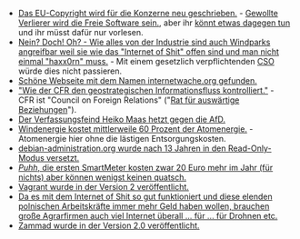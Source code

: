 * [Das EU-Copyright wird für die Konzerne neu geschrieben.](https://www.pro-linux.de/news/1/25136/eu-copyright-reform-droht-dem-internet-und-open-source-zu-schaden.html) - [Gewollte Verlierer wird die Freie Software sein.](https://savecodeshare.eu/WhitePaper-ImpactofArticle13onSoftwareEcosystem-SaveCodeShare.pdf), aber ihr [könnt etwas dagegen tun](https://changecopyright.org/de/call-now) und ihr müsst dafür nur vorlesen.
* [Nein? Doch! Oh? - Wie alles von der Industrie sind auch Windparks angreifbar weil sie wie das "Internet of Shit" offen sind und man nicht einmal "haxx0rn" muss.](https://www.golem.de/news/energieversorgung-e-mail-konten-sind-besser-gesichert-als-windparks-1709-129868.html) - Mit einem gesetzlich verpflichtenden [CSO](https://forum.golem.de/kommentare/security/energieversorgung-windparks-sind-schlechter-gesichert-als-e-mail-konten/gesetzlich-einen-cso-verpflichtend-machen/112056,4900700,4900700,read.html#msg-4900700) würde dies nicht passieren.
* [Schöne Webseite mit dem Namen internetwache.org gefunden.](https://www.internetwache.org/)
* ["Wie der CFR den geostrategischen Informationsfluss kontrolliert."](https://swprs.org/die-propaganda-matrix/) - CFR ist "Council on Foreign Relations" ("[Rat für auswärtige Beziehungen](https://de.wikipedia.org/wiki/Council_on_Foreign_Relations)").
* [Der Verfassungsfeind Heiko Maas hetzt gegen die AfD.](https://blog.fefe.de/?ts=a7488a81)
* [Windenergie kostet mittlerweile 60 Prozent der Atomenergie.](https://blog.fefe.de/?ts=a7488413) - Atomenergie hier ohne die lästigen Entsorgungskosten.
* [debian-administration.org wurde nach 13 Jahren in den Read-Only-Modus versetzt.](https://debian-administration.org/)
* [*Puhh*, die ersten SmartMeter kosten zwar 20 Euro mehr im Jahr (für nichts) aber können wenigst keinen quatsch.](https://blog.fefe.de/?ts=a74870f1)
* [Vagrant wurde in der Version 2 veröffentlicht.](https://www.heise.de/ix/meldung/Vagrant-erreicht-Level-2-3827147.html)
* [Da es mit dem Internet of Shit so gut funktioniert und diese elenden polnischen Arbeitskräfte immer mehr Geld haben wollen, brauchen große Agrarfirmen auch viel Internet überall ... für ... für Drohnen etc.](https://www.golem.de/news/netzausbau-agrarverbaende-wollen-flaechendeckende-glasfaserversorgung-1709-129980.html)
* [Zammad wurde in der Version 2.0 veröffentlicht.](https://www.pro-linux.de/news/1/25137/ticketsystem-zammad-in-version-20-erschienen.html)

